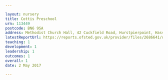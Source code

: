 ```yaml
---

layout: nursery
title: Cottis Preschool
urn: 113449
postcode: BN6 9SA
address: Methodist Church Hall, 42 Cuckfield Road, Hurstpierpoint, Hassocks, West Sussex, BN6 9SA
latestReportUrl: https://reports.ofsted.gov.uk/provider/files/2686641/urn/113449.pdf
teaching: 1
development: 1
leadership: 1
outcomes: 1
overall: 1
date: 2 May 2017

---
```

